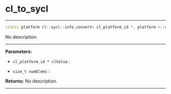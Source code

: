 # cl_to_sycl

---

```cpp
static platform cl::sycl::info_convert< cl_platform_id *, platform >::cl_to_sycl(cl_platform_id *clValue, size_t numElems)
```


No description.


---
**Parameters:**

 - `cl_platform_id * clValue`
: 

 - `size_t numElems`
: 

**Returns:** No description.

---
